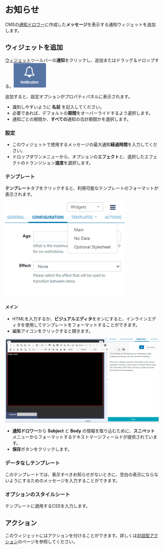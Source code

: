 <!--toc=widgets-->

# お知らせ

CMSの[通知ドロワー](users_notifications.html)に作成した**メッセージ**を表示する通知ウィジェットを追加します。

## ウィジェットを追加

[ウィジェット](layouts_widgets.html)ツールバーの**通知**をクリックし、追加またはドラッグ＆ドロップする。![Notifications Widget](img\v2_media_notifications_widget.png)

追加すると、設定オプションがプロパティパネルに表示されます。

- 識別しやすいように **名前** を記入してください。
- 必要であれば、デフォルトの**期間**をオーバーライドするよう選択します。
- 通知ごとの期間か、**すべての**通知の合計期間かを選択します。

### 設定

- このウィジェットで使用するメッセージの最大通知**経過時間**を入力してください。
- ドロップダウンメニューから、オプションの**エフェクト**と、選択したエフェクトのトランジション**速度**を選択します。

### テンプレート

**テンプレート**タブをクリックすると、利用可能なテンプレートのフォーマットが表示されます。

![Notification Template](img\v3.1_media_notifications_templates.png)

#### メイン

- HTMLを入力するか、**ビジュアルエディタ**をオンにすると、インラインエディタを使用してテンプレートをフォーマットすることができます。
- 編集アイコンをクリックすると開きます。

![Notification Editor](img\v3.1_media_notifications_inline_editor.png)

- **通知ドロワー**から **Subject** と **Body** の情報を取り込むために、**スニペット** メニューからフォーマットするテキストマージフィールドが提供されています。
- **保存**ボタンをクリックします。

### データなしテンプレート

このテンプレートでは、表示すべきお知らせがないときに、空白の表示にならないようにするためのメッセージを入力することができます。

### オプションのスタイルシート

テンプレートに適用するCSSを入力します。

## アクション

このウィジェットにはアクションを付けることができます。詳しくは[対話型アクション](layouts_interactive_actions.html)のページを参照してください。
